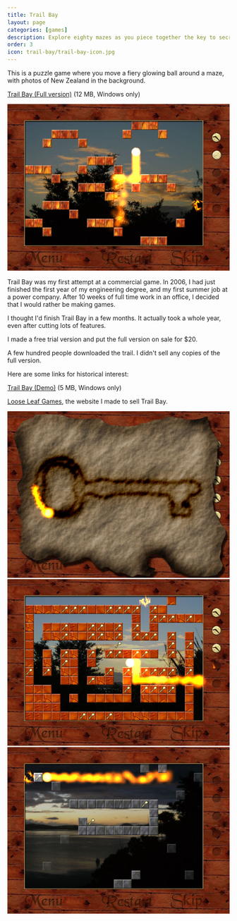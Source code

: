```yaml
---
title: Trail Bay
layout: page
categories: [games]
description: Explore eighty mazes as you piece together the key to secret treasure.
order: 3
icon: trail-bay/trail-bay-icon.jpg
---
```


This is a puzzle game where you move a fiery glowing ball around a maze, with photos of New Zealand in the background.

<p><a href="trail-bay-full.exe" onClick="_gaq.push(['_trackEvent','Download','Game',this.href]);; ">Trail Bay (Full version)</a> (12 MB, Windows only)</p>

<img src="trailbay1.jpg" alt="A screenshot of Trail Bay"/>

Trail Bay was my first attempt at a commercial game. In 2006, I had just finished the first year of my engineering degree, and my first summer job at a power company. After 10 weeks of full time work in an office, I decided that I would rather be making games.

I thought I'd finish Trail Bay in a few months. It actually took a whole year, even after cutting lots of features.

I made a free trial version and put the full version on sale for $20.

A few hundred people downloaded the trail. I didn't sell any copies of the full version.

Here are some links for historical interest:

<p><a href="trail-bay-demo.exe" onClick="_gaq.push(['_trackEvent','Download','Game',this.href]);; ">Trail Bay (Demo)</a> (5 MB, Windows only)</p>

<p><a href="/archive/looseleafgames/">Loose Leaf Games</a>, the website I made to sell Trail Bay.</p>

<img src="trailbay2.jpg" alt="A screenshot of Trail Bay"/>

<img src="trailbay3.jpg" alt="A screenshot of Trail Bay"/>

<img src="trailbay4.jpg" alt="A screenshot of Trail Bay"/>